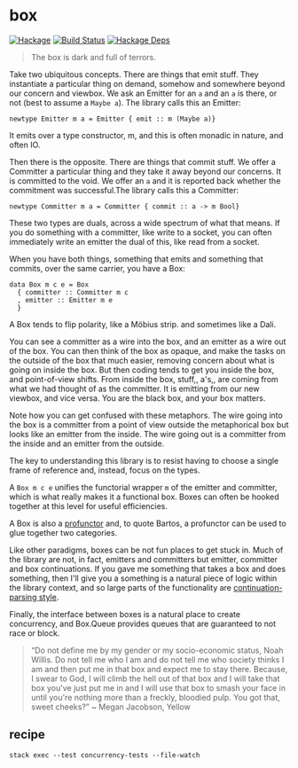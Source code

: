 box
===

[![Hackage](https://img.shields.io/hackage/v/box.svg)](https://hackage.haskell.org/package/box)
[![Build Status](https://github.com/tonyday567/box/workflows/haskell-ci/badge.svg)](https://github.com/tonyday567/box/actions?query=workflow%3Ahaskell-ci) [![Hackage Deps](https://img.shields.io/hackage-deps/v/box.svg)](http://packdeps.haskellers.com/reverse/box)

> The box is dark and full of terrors.

Take two ubiquitous concepts. There are things that emit stuff. They instantiate a particular thing on demand, somehow and somewhere beyond our concern and viewbox.  We ask an Emitter for an `a` and an `a` is there, or not (best to assume a `Maybe a`). The library calls this an Emitter:

```
newtype Emitter m a = Emitter { emit :: m (Maybe a)}
```
It emits over a type constructor, m, and this is often monadic in nature, and often IO.

Then there is the opposite.  There are things that commit stuff. We offer a Committer a particular thing and they take it away beyond our concerns. It is committed to the void. We offer an `a` and it is reported back whether the commitment was successful.The library calls this a Committer:

```
newtype Committer m a = Committer { commit :: a -> m Bool}
```

These two types are duals, across a wide spectrum of what that means. If you do something with a committer, like write to a socket, you can often immediately write an emitter the dual of this, like read from a socket.

When you have both things, something that emits and something that commits, over the same carrier, you have a Box:

```
data Box m c e = Box
  { committer :: Committer m c
  , emitter :: Emitter m e
  }
```

A Box tends to flip polarity, like a Möbius strip. and sometimes like a Dali.

You can see a committer as a wire into the box, and an emitter as a wire out of the box. You can then think of the box as opaque, and make the tasks on the outside of the box that much easier, removing concern about what is going on inside the box. But then coding tends to get you inside the box, and point-of-view shifts. From inside the box, stuff,, a's,, are coming from what we had thought of as the committer. It is emitting from our new viewbox, and vice versa. You are the black box, and your box matters. 

Note how you can get confused with these metaphors.  The wire going into the box is a committer from a point of view outside the metaphorical box but looks like an emitter from the inside. The wire going out is a committer from the inside and an emitter from the outside.

The key to understanding this library is to resist having to choose a single frame of reference and, instead, focus on the types.

A `Box m c e` unifies the functorial wrapper `m` of the emitter and committer, which is what really makes it a functional box. Boxes can often be hooked together at this level for useful efficiencies.

A Box is also a [profunctor](https://bartoszmilewski.com/2019/03/27/promonads-arrows-and-einstein-notation-for-profunctors/) and, to quote Bartos, a profunctor can be used to glue together two categories.

Like other paradigms, boxes can be not fun places to get stuck in.  Much of the library are not, in fact, emitters and committers but emitter, committer and box continuations. If you gave me something that takes a box and does something, then I'll give you a something is a natural piece of logic within the library context, and so large parts of the functionality are [continuation-parsing style](https://ro-che.info/articles/2019-06-07-why-use-contt).

Finally, the interface between boxes is a natural place to create concurrency, and Box.Queue provides queues that are guaranteed to not race or block.

> “Do not define me by my gender or my socio-economic status, Noah Willis. Do not tell me who I am and do not tell me who society thinks I am and then put me in that box and expect me to stay there. Because, I swear to God, I will climb the hell out of that box and I will take that box you've just put me in and I will use that box to smash your face in until you're nothing more than a freckly, bloodied pulp. You got that, sweet cheeks?” ~ Megan Jacobson, Yellow


recipe
---

```
stack exec --test concurrency-tests --file-watch
```
